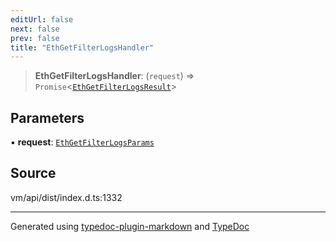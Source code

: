 ```yaml
---
editUrl: false
next: false
prev: false
title: "EthGetFilterLogsHandler"
---
```


> **EthGetFilterLogsHandler**: (`request`) => `Promise`\<[`EthGetFilterLogsResult`](/generated/type-aliases/ethgetfilterlogsresult/)\>

## Parameters

▪ **request**: [`EthGetFilterLogsParams`](/generated/type-aliases/ethgetfilterlogsparams/)

## Source

vm/api/dist/index.d.ts:1332

***
Generated using [typedoc-plugin-markdown](https://www.npmjs.com/package/typedoc-plugin-markdown) and [TypeDoc](https://typedoc.org/)

